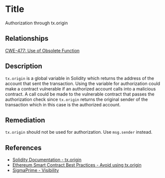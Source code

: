 # Title 
Authorization through tx.origin

## Relationships
[CWE-477: Use of Obsolete Function](https://cwe.mitre.org/data/definitions/477.html)

## Description 
`tx.origin` is a global variable in Solidity which returns the address of the account that sent the transaction. Using the variable for authorization could make a contract vulnerable if an authorized account calls into a malicious contract. A call could be made to the vulnerable contract that passes the authorization check since `tx.origin` returns the original sender of the transaction which in this case is the authorized account.

## Remediation

`tx.origin` should not be used for authorization. Use `msg.sender` instead.

## References
- [Solidity Documentation - tx.origin](https://solidity.readthedocs.io/en/develop/security-considerations.html#tx-origin)
- [Ethereum Smart Contract Best Practices - Avoid using tx.origin](https://consensys.github.io/smart-contract-best-practices/recommendations/#avoid-using-txorigin)
- [SigmaPrime - Visibility](https://github.com/sigp/solidity-security-blog#tx-origin)
